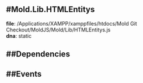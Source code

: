
#Mold.Lib.HTMLEntitys
---------------------------------------

__file__: /Applications/XAMPP/xamppfiles/htdocs/Mold Git Checkout/MoldJS/Mold/Lib/HTMLEntitys.js  
__dna__: static  


	






##Dependencies
--------------



##Events
--------------






 

 


 



		
